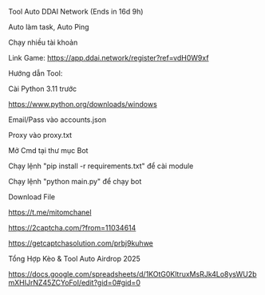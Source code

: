 Tool Auto DDAI Network (Ends in 16d 9h)

Auto làm task, Auto Ping

Chạy nhiều tài khoản


Link Game: https://app.ddai.network/register?ref=vdH0W9xf

Hướng dẫn Tool:

Cài Python 3.11 trước

https://www.python.org/downloads/windows

Email/Pass vào accounts.json

Proxy vào proxy.txt

Mở Cmd tại thư mục Bot

Chạy lệnh "pip install -r requirements.txt" để cài module

Chạy lệnh "python main.py" để chạy bot

Download File

https://t.me/mitomchanel

https://2captcha.com/?from=11034614

https://getcaptchasolution.com/prbj9kuhwe


Tổng Hợp Kèo & Tool Auto Airdrop 2025

https://docs.google.com/spreadsheets/d/1KOtG0KltruxMsRJk4Lo8ysWU2bmXHIJrNZ45ZCYoFoI/edit?gid=0#gid=0
